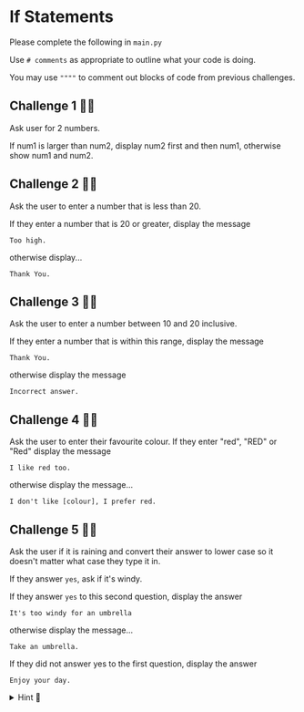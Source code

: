 # If Statements
Please complete the following in `main.py`

Use `# comments` as appropriate to outline what your code is doing.

You may use `""""` to comment out blocks of code from previous challenges.


## Challenge 1 👨‍💻
Ask user for 2 numbers. 

If num1 is larger than num2, display num2 first and then num1, otherwise show num1 and num2.

## Challenge 2 👨‍💻
Ask the user to enter a number that is less than 20. 

If they enter a number that is 20 or greater, display the message 
````
Too high.
````
otherwise display...
````
Thank You.
````

## Challenge 3 👨‍💻
Ask the user to enter a number between 10 and 20 inclusive.

If they enter a number that is within this range, display the message 
````
Thank You.
````
otherwise display the message 
````
Incorrect answer.
````

## Challenge 4 👨‍💻
Ask the user to enter their favourite colour. If they enter "red", "RED" or "Red" display the message 
```` 
I like red too.
````
otherwise display the message...
````
I don't like [colour], I prefer red.
````

## Challenge 5 👨‍💻
Ask the user if it is raining and convert their answer to lower case so it doesn't matter what case they type it in.

If they answer `yes`, ask if it's windy.

If they answer `yes` to this second question, display the answer 
````
It's too windy for an umbrella
````
otherwise display the message...
````
Take an umbrella.
````

If they did not answer yes to the first question, display the answer 
````
Enjoy your day.
````

<details>
<summary> Hint 👀</summary>

````py
text = str.lower(text)
````
</details>

> 
  